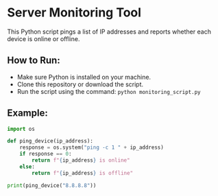# Server Monitoring Tool

This Python script pings a list of IP addresses and reports whether each device is online or offline.

## How to Run:
- Make sure Python is installed on your machine.
- Clone this repository or download the script.
- Run the script using the command: `python monitoring_script.py`

## Example:
```python
import os

def ping_device(ip_address):
    response = os.system("ping -c 1 " + ip_address)
    if response == 0:
        return f"{ip_address} is online"
    else:
        return f"{ip_address} is offline"

print(ping_device("8.8.8.8"))
